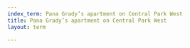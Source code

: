 ```yaml
---
index_term: Pana Grady’s apartment on Central Park West
title: Pana Grady’s apartment on Central Park West
layout: term

---
```

